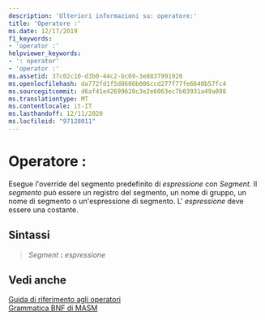 ```yaml
---
description: 'Ulteriori informazioni su: operatore:'
title: 'Operatore :'
ms.date: 12/17/2019
f1_keywords:
- 'operator :'
helpviewer_keywords:
- ': operator'
- 'operator :'
ms.assetid: 37c02c10-d3b0-44c2-bc69-3e8837991920
ms.openlocfilehash: da772fd1f5d8606b006ccd277f77fe6648b57fc4
ms.sourcegitcommit: d6af41e42699628c3e2e6063ec7b03931a49a098
ms.translationtype: MT
ms.contentlocale: it-IT
ms.lasthandoff: 12/11/2020
ms.locfileid: "97128011"
---
```

# <a name="operator-"></a>Operatore :

Esegue l'override del segmento predefinito di *espressione* con *Segment*. Il *segmento* può essere un registro del segmento, un nome di gruppo, un nome di segmento o un'espressione di segmento. L' *espressione* deve essere una costante.

## <a name="syntax"></a>Sintassi

> *Segment* **:** *espressione*

## <a name="see-also"></a>Vedi anche

[Guida di riferimento agli operatori](operators-reference.md)\
[Grammatica BNF di MASM](masm-bnf-grammar.md)
